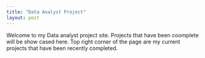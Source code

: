 ```yaml
---
title: "Data Analyst Project"
layout: post
---
```



Welcome to my Data analyst project site. Projects that have been coomplete will be show cased here. Top right corner of the page are my current projects that have been recently completed. 

[jekyll-docs]: http://jekyllrb.com/docs/home
[jekyll-gh]:   https://github.com/jekyll/jekyll
[jekyll-talk]: https://talk.jekyllrb.com/

[jekyll-docs]: http://jekyllrb.com/docs/home
[jekyll-gh]:   https://github.com/jekyll/jekyll
[jekyll-talk]: https://talk.jekyllrb.com/
